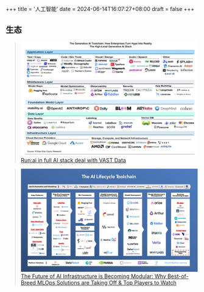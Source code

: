 +++
title = '人工智能'
date = 2024-06-14T16:07:27+08:00
draft = false
+++

## 生态
> ![alt text](pics/image.png)
[Run:ai in full AI stack deal with VAST Data](https://blocksandfiles.com/2024/02/13/run-ai-in-full-ai-stack-deal-with-vast-data/)

> ![alt text](pics/image-1.png)
[The Future of AI Infrastructure is Becoming Modular: Why Best-of-Breed MLOps Solutions are Taking Off & Top Players to Watch](https://sapphireventures.com/blog/the-future-of-ai-infrastructure-is-becoming-modular/)
